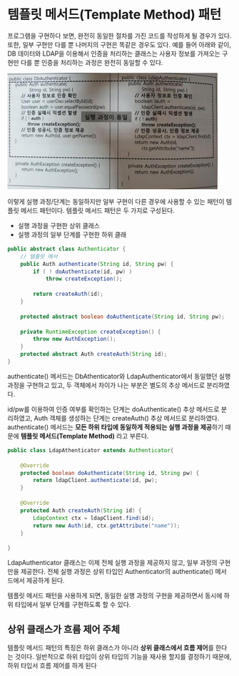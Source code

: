 # 템플릿 메서드\(Template Method\) 패턴

프로그램을 구현하다 보면, 완전히 동일한 절차를 가진 코드를 작성하게 될 경우가 있다. 또한, 일부 구현만 다를 뿐 나머지의 구현은 똑같은 경우도 있다. 예를 들어 아래와 같이, DB 데이터와 LDAP을 이용해서 인증을 처리하는 클래스는 사용자 정보를 가져오는 구현만 다를 뿐 인증을 처리하는 과정은 완전히 동일할 수 있다.

![](../../../.gitbook/assets/image%20%2837%29.png)

이렇게 실행 과정/단계는 동일하지만 일부 구현이 다른 경우에 사용할 수 있는 패턴이 템플릿 메서드 패턴이다. 템플릿 메서드 패턴은 두 가지로 구성된다.

* 실행 과정을 구현한 상위 클래스
* 실행 과정의 일부 단계를 구현한 하위 클래

```java
public abstract class Authenticator {
    // 템플릿 메서
    public Auth authenticate(String id, String pw) {
        if ( ! doAuthenticate(id, pw) )
            throw createException();
        
        return createAuth(id);
    }

    protected abstract boolean doAuthenticate(String id, String pw);
    
    private RuntimeException createException() {
        throw new AuthException();
    }
    protected abstract Auth createAuth(String id);
}
```

authenticate\(\) 메서드는 DbAthenticator와 LdapAuthenticator에서 동일했던 실행 과정을 구현하고 있고, 두 객체에서 차이가 나는 부분은 별도의 추상 메서드로 분리하였다.

id/pw를 이용하여 인증 여부를 확인하는 단계는 doAuthenticate\(\) 추상 메서드로 분리하였고, Auth 객체를 생성하는 단계는 createAuth\(\) 추상 메서드로 분리하였다. authenticate\(\) 메서드는 **모든 하위 타입에 동일하게 적용되는 실행 과정을 제공**하기 때문에 **템플릿 메서드\(Template Method\)** 라고 부른다.

```java
public class LdapAthenticator extends Authenticator{
   
    @Override
    protected boolean doAuthenticate(String id, String pw) {
        return ldapClient.authenticate(id, pw);
    }

    @Override
    protected Auth createAuth(String id) {
        LdapContext ctx = ldapClient.find(id);
        return new Auth(id, ctx.getAttribute("name"));
    }

}
```

LdapAuthenticator 클래스는 이제 전체 실행 과정을 제공하지 않고, 일부 과정의 구현만을 제공한다. 전체 실행 과정은 상위 타입인 Authenticator의 authenticate\(\) 메서드에서 제공하게 된다.

템플릿 메서드 패턴을 사용하게 되면, 동일한 실행 과정의 구현을 제공하면서 동시에 하위 타입에서 일부 단계를 구현하도록 할 수 있다.

## 상위 클래스가 흐름 제어 주체

템플릿 메서드 패턴의 특징은 하위 클래스가 아니라 **상위 클래스에서 흐름 제어**를 한다는 것이다. 일반적으로 하위 타입이 상위 타입의 기능을 재사용 할지를 결정하기 때문에, 하위 타입서 흐름 제어를 하게 된다

